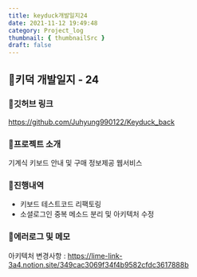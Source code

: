 ```yaml
---
title: keyduck개발일지24
date: 2021-11-12 19:49:48
category: Project_log
thumbnail: { thumbnailSrc }
draft: false
---
```


## 🌟키덕 개발일지 - 24

### 🎯깃허브 링크 
https://github.com/Juhyung990122/Keyduck_back

### 🎯프로젝트 소개
기계식 키보드 안내 및 구매 정보제공 웹서비스 

### 🎯진행내역
- 키보드 테스트코드 리팩토링
- 소셜로그인 중복 메소드 분리 및 아키텍처 수정

### 🎯에러로그 및 메모
아키텍처 변경사항 : https://lime-link-3a4.notion.site/349cac3069f34f4b9582cfdc3617888b